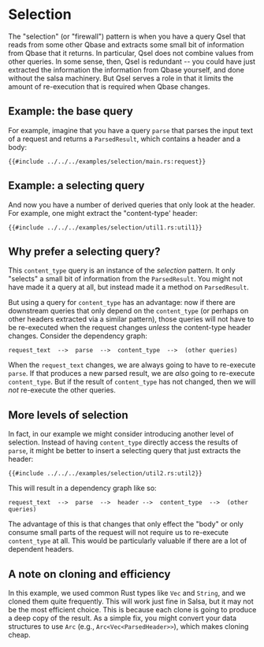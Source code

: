 # Selection

The "selection" (or "firewall") pattern is when you have a query Qsel that reads from some
other Qbase and extracts some small bit of information from Qbase that it returns.
In particular, Qsel does not combine values from other queries. In some sense,
then, Qsel is redundant -- you could have just extracted the information
the information from Qbase yourself, and done without the salsa machinery. But
Qsel serves a role in that it limits the amount of re-execution that is required
when Qbase changes.

## Example: the base query

For example, imagine that you have a query `parse` that parses the input text of a request
and returns a `ParsedResult`, which contains a header and a body:

```rust,ignore
{{#include ../../../examples/selection/main.rs:request}} 
```

## Example: a selecting query

And now you have a number of derived queries that only look at the header.
For example, one might extract the "content-type' header:

```rust,ignore
{{#include ../../../examples/selection/util1.rs:util1}} 
```

## Why prefer a selecting query?

This `content_type` query is an instance of the *selection* pattern. It only
"selects" a small bit of information from the `ParsedResult`. You might not have
made it a query at all, but instead made it a method on `ParsedResult`.

But using a query for `content_type` has an advantage: now if there are downstream
queries that only depend on the `content_type` (or perhaps on other headers extracted
via a similar pattern), those queries will not have to be re-executed when the request
changes *unless* the content-type header changes. Consider the dependency graph:

```text
request_text  -->  parse  -->  content_type  -->  (other queries)
``` 

When the `request_text` changes, we are always going to have to re-execute `parse`.
If that produces a new parsed result, we are *also* going to re-execute `content_type`.
But if the result of `content_type` has not changed, then we will *not* re-execute
the other queries.

## More levels of selection

In fact, in our example we might consider introducing another level of selection.
Instead of having `content_type` directly access the results of `parse`, it might be better
to insert a selecting query that just extracts the header:

```rust,ignore
{{#include ../../../examples/selection/util2.rs:util2}} 
```

This will result in a dependency graph like so:

```text
request_text  -->  parse  -->  header -->  content_type  -->  (other queries)
``` 

The advantage of this is that changes that only effect the "body" or
only consume small parts of the request will
not require us to re-execute `content_type` at all. This would be particularly
valuable if there are a lot of dependent headers.

## A note on cloning and efficiency

In this example, we used common Rust types like `Vec` and `String`,
and we cloned them quite frequently. This will work just fine in Salsa,
but it may not be the most efficient choice. This is because each clone
is going to produce a deep copy of the result. As a simple fix, you
might convert your data structures to use `Arc` (e.g., `Arc<Vec<ParsedHeader>>`),
which makes cloning cheap.


